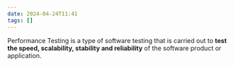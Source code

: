 ```yaml
---
date: 2024-04-24T11:41
tags: []
---
```

Performance Testing is a type of software testing that is carried out to **test the speed, scalability, stability and reliability** of the software product or application.